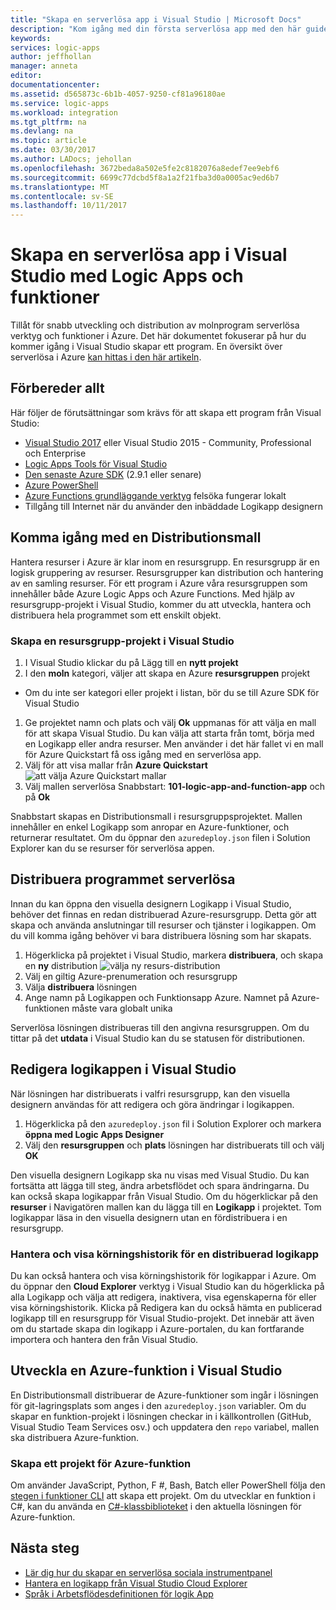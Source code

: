 ```yaml
---
title: "Skapa en serverlösa app i Visual Studio | Microsoft Docs"
description: "Kom igång med din första serverlösa app med den här guiden för att skapa, distribuera och hantera appen i Visual Studio."
keywords: 
services: logic-apps
author: jeffhollan
manager: anneta
editor: 
documentationcenter: 
ms.assetid: d565873c-6b1b-4057-9250-cf81a96180ae
ms.service: logic-apps
ms.workload: integration
ms.tgt_pltfrm: na
ms.devlang: na
ms.topic: article
ms.date: 03/30/2017
ms.author: LADocs; jehollan
ms.openlocfilehash: 3672beda8a502e5fe2c8182076a8edef7ee9ebf6
ms.sourcegitcommit: 6699c77dcbd5f8a1a2f21fba3d0a0005ac9ed6b7
ms.translationtype: MT
ms.contentlocale: sv-SE
ms.lasthandoff: 10/11/2017
---
```

# <a name="build-a-serverless-app-in-visual-studio-with-logic-apps-and-functions"></a>Skapa en serverlösa app i Visual Studio med Logic Apps och funktioner

Tillåt för snabb utveckling och distribution av molnprogram serverlösa verktyg och funktioner i Azure.  Det här dokumentet fokuserar på hur du kommer igång i Visual Studio skapar ett program.  En översikt över serverlösa i Azure [kan hittas i den här artikeln](logic-apps-serverless-overview.md).

## <a name="getting-everything-ready"></a>Förbereder allt

Här följer de förutsättningar som krävs för att skapa ett program från Visual Studio:

* [Visual Studio 2017](https://www.visualstudio.com/vs/) eller Visual Studio 2015 - Community, Professional och Enterprise
* [Logic Apps Tools för Visual Studio](https://marketplace.visualstudio.com/items?itemName=VinaySinghMSFT.AzureLogicAppsToolsforVisualStudio-18551)
* [Den senaste Azure SDK](https://azure.microsoft.com/downloads/) (2.9.1 eller senare)
* [Azure PowerShell](https://github.com/Azure/azure-powershell#installation)
* [Azure Functions grundläggande verktyg](https://www.npmjs.com/package/azure-functions-core-tools) felsöka fungerar lokalt
* Tillgång till Internet när du använder den inbäddade Logikapp designern

## <a name="getting-started-with-a-deployment-template"></a>Komma igång med en Distributionsmall

Hantera resurser i Azure är klar inom en resursgrupp.  En resursgrupp är en logisk gruppering av resurser.  Resursgrupper kan distribution och hantering av en samling resurser.  För ett program i Azure våra resursgruppen som innehåller både Azure Logic Apps och Azure Functions.  Med hjälp av resursgrupp-projekt i Visual Studio, kommer du att utveckla, hantera och distribuera hela programmet som ett enskilt objekt.

### <a name="create-a-resource-group-project-in-visual-studio"></a>Skapa en resursgrupp-projekt i Visual Studio

1. I Visual Studio klickar du på Lägg till en **nytt projekt**
1. I den **moln** kategori, väljer att skapa en Azure **resursgruppen** projekt  
 * Om du inte ser kategori eller projekt i listan, bör du se till Azure SDK för Visual Studio
1. Ge projektet namn och plats och välj **Ok** uppmanas för att välja en mall för att skapa Visual Studio.  Du kan välja att starta från tomt, börja med en Logikapp eller andra resurser.  Men använder i det här fallet vi en mall för Azure Quickstart få oss igång med en serverlösa app.
1. Välj för att visa mallar från **Azure Quickstart** ![att välja Azure Quickstart mallar][1]
1. Välj mallen serverlösa Snabbstart: **101-logic-app-and-function-app** och på **Ok**

Snabbstart skapas en Distributionsmall i resursgruppsprojektet.  Mallen innehåller en enkel Logikapp som anropar en Azure-funktioner, och returnerar resultatet.  Om du öppnar den `azuredeploy.json` filen i Solution Explorer kan du se resurser för serverlösa appen.

## <a name="deploying-the-serverless-application"></a>Distribuera programmet serverlösa

Innan du kan öppna den visuella designern Logikapp i Visual Studio, behöver det finnas en redan distribuerad Azure-resursgrupp.  Detta gör att skapa och använda anslutningar till resurser och tjänster i logikappen.  Om du vill komma igång behöver vi bara distribuera lösning som har skapats.

1. Högerklicka på projektet i Visual Studio, markera **distribuera**, och skapa en **ny** distribution ![välja ny resurs-distribution][2]
1. Välj en giltig Azure-prenumeration och resursgrupp
1. Välja **distribuera** lösningen
1. Ange namn på Logikappen och Funktionsapp Azure.  Namnet på Azure-funktionen måste vara globalt unika

Serverlösa lösningen distribueras till den angivna resursgruppen.  Om du tittar på det **utdata** i Visual Studio kan du se statusen för distributionen.

## <a name="editing-the-logic-app-in-visual-studio"></a>Redigera logikappen i Visual Studio

När lösningen har distribuerats i valfri resursgrupp, kan den visuella designern användas för att redigera och göra ändringar i logikappen.

1. Högerklicka på den `azuredeploy.json` fil i Solution Explorer och markera **öppna med Logic Apps Designer**
1. Välj den **resursgruppen** och **plats** lösningen har distribuerats till och välj **OK**

Den visuella designern Logikapp ska nu visas med Visual Studio.  Du kan fortsätta att lägga till steg, ändra arbetsflödet och spara ändringarna.  Du kan också skapa logikappar från Visual Studio.  Om du högerklickar på den **resurser** i Navigatören mallen kan du lägga till en **Logikapp** i projektet.  Tom logikappar läsa in den visuella designern utan en fördistribuera i en resursgrupp.

### <a name="managing-and-viewing-run-history-for-a-deployed-logic-app"></a>Hantera och visa körningshistorik för en distribuerad logikapp

Du kan också hantera och visa körningshistorik för logikappar i Azure.  Om du öppnar den **Cloud Explorer** verktyg i Visual Studio kan du högerklicka på alla Logikapp och välja att redigera, inaktivera, visa egenskaperna för eller visa körningshistorik.  Klicka på Redigera kan du också hämta en publicerad logikapp till en resursgrupp för Visual Studio-projekt.  Det innebär att även om du startade skapa din logikapp i Azure-portalen, du kan fortfarande importera och hantera den från Visual Studio.

## <a name="developing-an-azure-function-in-visual-studio"></a>Utveckla en Azure-funktion i Visual Studio

En Distributionsmall distribuerar de Azure-funktioner som ingår i lösningen för git-lagringsplats som anges i den `azuredeploy.json` variabler.  Om du skapar en funktion-projekt i lösningen checkar in i källkontrollen (GitHub, Visual Studio Team Services osv.) och uppdatera den `repo` variabel, mallen ska distribuera Azure-funktion.

### <a name="creating-an-azure-function-project"></a>Skapa ett projekt för Azure-funktion

Om använder JavaScript, Python, F #, Bash, Batch eller PowerShell följa den [stegen i funktioner CLI](../azure-functions/functions-run-local.md) att skapa ett projekt.  Om du utvecklar en funktion i C#, kan du använda en [C#-klassbiblioteket](https://blogs.msdn.microsoft.com/appserviceteam/2017/03/16/publishing-a-net-class-library-as-a-function-app/) i den aktuella lösningen för Azure-funktion.

## <a name="next-steps"></a>Nästa steg

* [Lär dig hur du skapar en serverlösa sociala instrumentpanel](logic-apps-scenario-social-serverless.md)
* [Hantera en logikapp från Visual Studio Cloud Explorer](logic-apps-manage-from-vs.md)
* [Språk i Arbetsflödesdefinitionen för logik App](logic-apps-workflow-definition-language.md)

<!-- Image references -->
[1]: ./media/logic-apps-serverless-get-started-vs/select-template.png
[2]: ./media/logic-apps-serverless-get-started-vs/deploy.png
